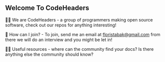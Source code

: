 ## Welcome To CodeHeaders

🙋‍♀️ We are CodeHeaders - a group of programmers making open source software, check out our repos for anything interesting!

🌈 How can I join? - To join, send me an email at floristabak@gmail.com from there we will do an interview and you might be let in!

👩‍💻 Useful resources - where can the community find your docs? Is there anything else the community should know?
